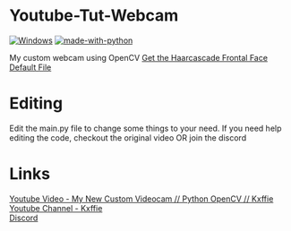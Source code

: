 # Youtube-Tut-Webcam

[![Windows](https://svgshare.com/i/ZhY.svg)](https://svgshare.com/i/ZhY.svg)
[![made-with-python](https://img.shields.io/badge/Made%20with-Python-1f425f.svg)](https://www.python.org/)


My custom webcam using OpenCV
[Get the Haarcascade Frontal Face Default File](https://bit.ly/3wSOvRQ)

# Editing

Edit the main.py file to change some things to your need. If you need help editing the code, checkout the original video OR join the discord 

# Links

[Youtube Video - My New Custom Videocam // Python OpenCV // Kxffie](https://bit.ly/3a2bkJO)<br />
[Youtube Channel - Kxffie](https://bit.ly/3lRgN8V)<br />
[Discord](https://bit.ly/38Le2mN)<br />
